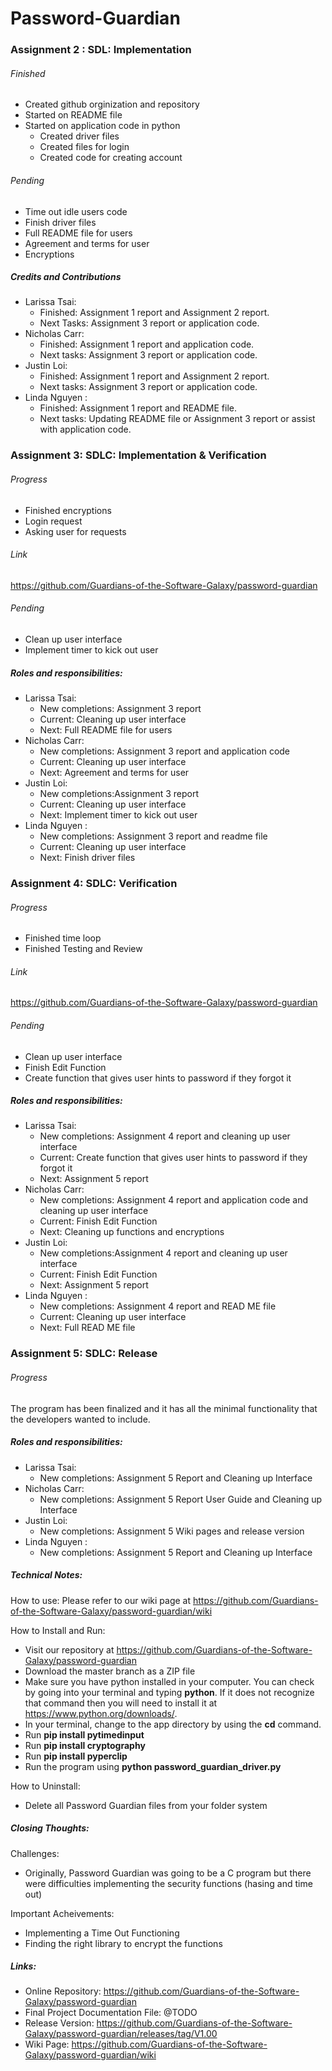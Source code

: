 # Password-Guardian
### Assignment 2 : SDL: Implementation
###### Finished
- Created github orginization and repository 
- Started on README file
- Started on application code in python
  - Created driver files 
  - Created files for login
  - Created code for creating account

###### Pending
- Time out idle users code
- Finish driver files
- Full README file for users
- Agreement and terms for user
- Encryptions
##### Credits and Contributions
- Larissa Tsai: 
  - Finished: Assignment 1 report and Assignment 2 report.
  - Next Tasks: Assignment 3 report or application code.
- Nicholas Carr:
  - Finished:  Assignment 1 report and application code. 
  - Next tasks:  Assignment 3 report or application code. 
- Justin Loi: 
  - Finished: Assignment 1 report and Assignment 2 report.  
  - Next tasks: Assignment 3 report or application code.
- Linda Nguyen : 
  - Finished: Assignment 1 report and README file. 
  - Next tasks: Updating README file or Assignment 3 report or assist with application code. 

### Assignment 3: SDLC: Implementation & Verification
###### Progress
- Finished encryptions
- Login request
- Asking user for requests
###### Link
https://github.com/Guardians-of-the-Software-Galaxy/password-guardian
###### Pending
- Clean up user interface
- Implement timer to kick out user 
##### Roles and responsibilities: 
- Larissa Tsai: 
  - New completions: Assignment 3 report
  - Current: Cleaning up user interface
  - Next: Full README file for users
- Nicholas Carr:
  - New completions: Assignment 3 report and application code 
  - Current: Cleaning up user interface
  - Next: Agreement and terms for user
- Justin Loi: 
  - New completions:Assignment 3 report
  - Current: Cleaning up user interface
  - Next: Implement timer to kick out user 
- Linda Nguyen : 
  - New completions: Assignment 3 report and readme file 
  - Current: Cleaning up user interface
  - Next: Finish driver files 

### Assignment 4: SDLC: Verification
###### Progress
- Finished time loop
- Finished Testing and Review 
###### Link
https://github.com/Guardians-of-the-Software-Galaxy/password-guardian
###### Pending
- Clean up user interface
- Finish Edit Function 
- Create function that gives user hints to password if they forgot it 
##### Roles and responsibilities: 
- Larissa Tsai: 
  - New completions: Assignment 4 report and cleaning up user interface
  - Current: Create function that gives user hints to password if they forgot it 
  - Next: Assignment 5 report
- Nicholas Carr:
  - New completions: Assignment 4 report and application code and cleaning up user interface
  - Current: Finish Edit Function 
  - Next:  Cleaning up functions and encryptions 
- Justin Loi: 
  - New completions:Assignment 4 report and cleaning up user interface
  - Current: Finish Edit Function 
  - Next: Assignment 5 report 
- Linda Nguyen : 
  - New completions: Assignment 4 report and READ ME file 
  - Current: Cleaning up user interface
  - Next: Full READ ME file 

### Assignment 5: SDLC: Release
###### Progress
The program has been finalized and it has all the minimal functionality that the developers wanted to include. 

##### Roles and responsibilities: 
- Larissa Tsai: 
  - New completions: Assignment 5 Report and Cleaning up Interface
- Nicholas Carr:
  - New completions: Assignment 5 Report User Guide and Cleaning up Interface
- Justin Loi: 
  - New completions: Assignment 5 Wiki pages and release version
- Linda Nguyen : 
  - New completions: Assignment 5 Report and Cleaning up Interface

##### Technical Notes:

How to use:
Please refer to our wiki page at https://github.com/Guardians-of-the-Software-Galaxy/password-guardian/wiki

How to Install and Run:
- Visit our repository at https://github.com/Guardians-of-the-Software-Galaxy/password-guardian
- Download the master branch as a ZIP file
- Make sure you have python installed in your computer. You can check by going into your terminal and typing **python**. If it does not recognize that command then you will need to install it at https://www.python.org/downloads/. 
- In your terminal, change to the app directory by using the **cd** command. 
- Run **pip install pytimedinput**
- Run **pip install cryptography**
- Run **pip install pyperclip**
- Run the program using **python password_guardian_driver.py**


How to Uninstall:
- Delete all Password Guardian files from your folder system

##### Closing Thoughts:
Challenges:
- Originally, Password Guardian was going to be a C program but there were difficulties implementing the security functions (hasing and time out)

Important Acheivements:
- Implementing a Time Out Functioning
- Finding the right library to encrypt the functions

##### Links:
- Online Repository: https://github.com/Guardians-of-the-Software-Galaxy/password-guardian
- Final Project Documentation File: @TODO
- Release Version: https://github.com/Guardians-of-the-Software-Galaxy/password-guardian/releases/tag/V1.00
- Wiki Page: https://github.com/Guardians-of-the-Software-Galaxy/password-guardian/wiki

